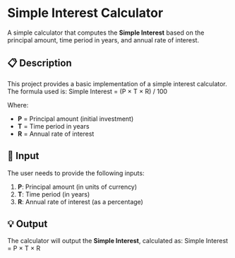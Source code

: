 # Simple Interest Calculator

A simple calculator that computes the **Simple Interest** based on the principal amount, time period in years, and annual rate of interest.

## 📋 Description

This project provides a basic implementation of a simple interest calculator. The formula used is: Simple Interest = (P × T × R) / 100

Where:
- **P** = Principal amount (initial investment)
- **T** = Time period in years
- **R** = Annual rate of interest

## 📝 Input

The user needs to provide the following inputs:
1. **P**: Principal amount (in units of currency)
2. **T**: Time period (in years)
3. **R**: Annual rate of interest (as a percentage)

## 💡 Output

The calculator will output the **Simple Interest**, calculated as: Simple Interest = P × T × R

